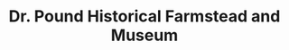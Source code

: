 ---
layout: repo
title: "Dr. Pound Historical Farmstead and Museum"
id: 16697
permalink: repos/16697/
---